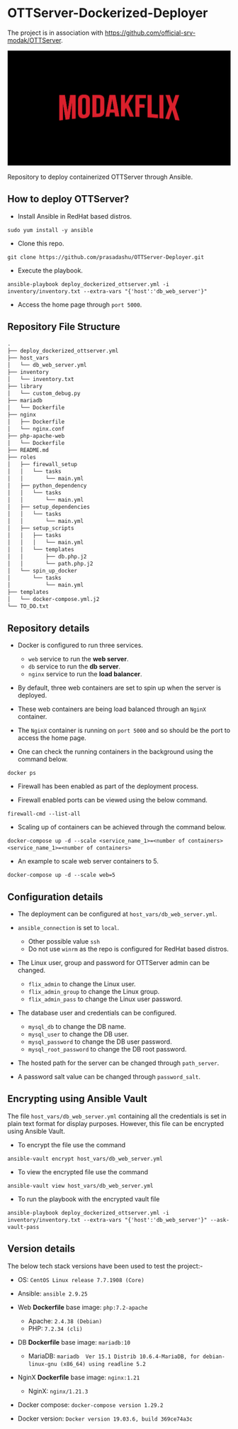 # OTTServer-Dockerized-Deployer
The project is in association with https://github.com/official-srv-modak/OTTServer.
<p align="center"><img src="./docs/modakflix_banner.png" width="550"/></p>


Repository to deploy containerized OTTServer through Ansible.

## How to deploy OTTServer?

- Install Ansible in RedHat based distros.
```shell
sudo yum install -y ansible
```

- Clone this repo.
```shell
git clone https://github.com/prasadashu/OTTServer-Deployer.git
```

- Execute the playbook.
```shell
ansible-playbook deploy_dockerized_ottserver.yml -i inventory/inventory.txt --extra-vars "{'host':'db_web_server'}"
```

- Access the home page through `port 5000`.

## Repository File Structure

```
.
├── deploy_dockerized_ottserver.yml
├── host_vars
│   └── db_web_server.yml
├── inventory
│   └── inventory.txt
├── library
│   └── custom_debug.py
├── mariadb
│   └── Dockerfile
├── nginx
│   ├── Dockerfile
│   └── nginx.conf
├── php-apache-web
│   └── Dockerfile
├── README.md
├── roles
│   ├── firewall_setup
│   │   └── tasks
│   │       └── main.yml
│   ├── python_dependency
│   │   └── tasks
│   │       └── main.yml
│   ├── setup_dependencies
│   │   └── tasks
│   │       └── main.yml
│   ├── setup_scripts
│   │   ├── tasks
│   │   │   └── main.yml
│   │   └── templates
│   │       ├── db.php.j2
│   │       └── path.php.j2
│   └── spin_up_docker
│       └── tasks
│           └── main.yml
├── templates
│   └── docker-compose.yml.j2
└── TO_DO.txt

```

## Repository details

- Docker is configured to run three services.
    - `web` service to run the **web server**.
    - `db` service to run the **db server**.
    - `nginx` service to run the **load balancer**.
 
- By default, three web containers are set to spin up when the server is deployed.
- These web containers are being load balanced through an `NginX` container.
- The `NginX` container is running on `port 5000` and so should be the port to access the home page.

- One can check the running containers in the background using the command below.
```shell
docker ps
```

- Firewall has been enabled as part of the deployment process.

- Firewall enabled ports can be viewed using the below command.
```shell
firewall-cmd --list-all
```

- Scaling up of containers can be achieved through the command below.
```shell
docker-compose up -d --scale <service_name_1>=<number of containers> <service_name_1>=<number of containers>
```
- An example to scale web server containers to 5.
```shell
docker-compose up -d --scale web=5
```

## Configuration details

- The deployment can be configured at `host_vars/db_web_server.yml`.

- `ansible_connection` is set to `local`.
    - Other possible value `ssh`
    - Do not use `winrm` as the repo is configured for RedHat based distros.
    
- The Linux user, group and password for OTTServer admin can be changed.
    - `flix_admin` to change the Linux user.
    - `flix_admin_group` to change the Linux group.
    - `flix_admin_pass` to change the Linux user password.
    
- The database user and credentials can be configured.
    - `mysql_db` to change the DB name.
    - `mysql_user` to change the DB user.
    - `mysql_password` to change the DB user password.
    - `mysql_root_password` to change the DB root password.
    
- The hosted path for the server can be changed through `path_server`.

- A password salt value can be changed through `password_salt`.


## Encrypting using Ansible Vault
The file `host_vars/db_web_server.yml` containing all the credentials is set in plain text format for display purposes. However, this file can be encrypted using Ansible Vault.

- To encrypt the file use the command
```shell
ansible-vault encrypt host_vars/db_web_server.yml
```

- To view the encrypted file use the command
```shell
ansible-vault view host_vars/db_web_server.yml
```

- To run the playbook with the encrypted vault file
```shell
ansible-playbook deploy_dockerized_ottserver.yml -i inventory/inventory.txt --extra-vars "{'host':'db_web_server'}" --ask-vault-pass
```

## Version details
The below tech stack versions have been used to test the project:-

- OS: `CentOS Linux release 7.7.1908 (Core)`

- Ansible: `ansible 2.9.25`

- Web **Dockerfile** base image: `php:7.2-apache`
    - Apache: `2.4.38 (Debian)`
    - PHP: `7.2.34 (cli)`
    
- DB **Dockerfile** base image: `mariadb:10`
    - MariaDB: `mariadb  Ver 15.1 Distrib 10.6.4-MariaDB, for debian-linux-gnu (x86_64) using readline 5.2`

- NginX **Dockerfile** base image: `nginx:1.21`
    - NginX: `nginx/1.21.3`
    
- Docker compose: `docker-compose version 1.29.2`

- Docker version: `Docker version 19.03.6, build 369ce74a3c`
